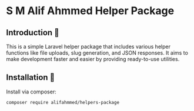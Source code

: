 # S M Alif Ahmmed Helper Package

## Introduction 🖖
This is a simple Laravel helper package that includes various helper functions like file uploads, slug generation, and JSON responses. It aims to make development faster and easier by providing ready-to-use utilities.

## Installation 💽

Install via composer:

```bash
composer require alifahmmed/helpers-package
